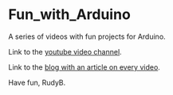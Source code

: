 # Fun_with_Arduino

A series of videos with fun projects for Arduino.

Link to the [youtube video channel](https://www.youtube.com/playlist?list=PLyC6aoYnRBZaarUlMTbD-KE_1nREGLiez).

Link to the [blog with an article on every video](https://rudysarduinoprojects.wordpress.com/).
  
Have fun, RudyB.
